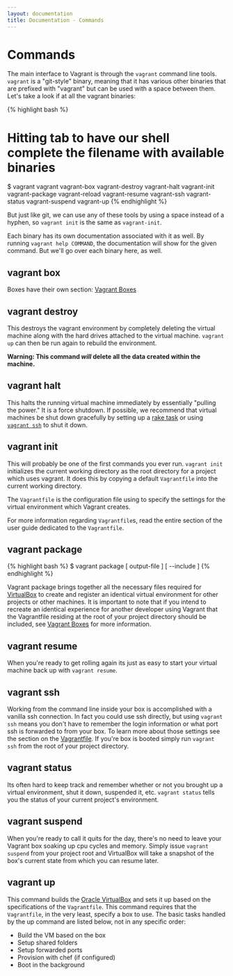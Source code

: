 ```yaml
---
layout: documentation
title: Documentation - Commands
---
```

# Commands

The main interface to Vagrant is through the `vagrant` command line tools. `vagrant`
is a "git-style" binary, meaning that it has various other binaries that are prefixed
with "vagrant" but can be used with a space between them. Let's take a look if at
all the vagrant binaries:

{% highlight bash %}
# Hitting tab to have our shell complete the filename with available binaries
$ vagrant
vagrant
vagrant-box
vagrant-destroy
vagrant-halt
vagrant-init
vagrant-package
vagrant-reload
vagrant-resume
vagrant-ssh
vagrant-status
vagrant-suspend
vagrant-up
{% endhighlight %}

But just like git, we can use any of these tools by using a space instead of a
hyphen, so `vagrant init` is the same as `vagrant-init`.

Each binary has its own documentation associated with it as well. By running
`vagrant help COMMAND`, the documentation will show for the given command.
But we'll go over each binary here, as well.

<a name="vagrant-box"> </a>
## vagrant box

Boxes have their own section: [Vagrant Boxes](/docs/boxes.html)

<a name="vagrant-destroy"> </a>
## vagrant destroy

This destroys the vagrant environment by completely deleting the virtual machine
along with the hard drives attached to the virtual machine. `vagrant up` can then
be run again to rebuild the environment.

**Warning: This command _will_ delete all the data created within the machine.**

<a name="vagrant-halt"> </a>
## vagrant halt

This halts the running virtual machine immediately by essentially "pulling the power."
It is a force shutdown. If possible, we recommend that virtual machines be shut down
gracefully by setting up a [rake task](/docs/rake.html) or using [`vagrant ssh`](#vagrant-ssh) to shut it down.

<a name="vagrant-init"> </a>
## vagrant init

This will probably be one of the first commands you ever run. `vagrant init` initializes
the current working directory as the root directory for a project which uses vagrant. It
does this by copying a default `Vagrantfile` into the current working directory.

The `Vagrantfile` is the configuration file using to specify the settings for the virtual
environment which Vagrant creates.

For more information regarding `Vagrantfile`s, read the entire section of the user
guide dedicated to the `Vagrantfile`.

<a name="vagrant-package"> </a>
## vagrant package

{% highlight bash %}
$ vagrant package [ output-file ] [ --include ]
{% endhighlight %}

Vagrant package brings together all the necessary files required for [VirtualBox](http://www.virtualbox.org) to create
and register an identical virtual environment for other projects or other machines. It is important to note
that if you intend to recreate an identical experience for another developer using Vagrant that the Vagrantfile
residing at the root of your project directory should be included, see [Vagrant Boxes](/docs/boxes.html#creating-a-box) for more information.

<a name="vagrant-resume"> </a>
## vagrant resume

When you're ready to get rolling again its just as easy to start your virtual machine back up with
`vagrant resume`.

<a name="vagrant-ssh"> </a>
## vagrant ssh

Working from the command line inside your box is accomplished with a vanilla ssh connection. In fact
you could use ssh directly, but using `vagrant ssh` means you don't have to remember the login information
or what port ssh is forwarded to from your box. To learn more about those settings see the section on the [Vagrantfile](/docs/vagrantfile.html).
If you're box is booted simply run `vagrant ssh` from the root of your project directory.

<a name="vagrant-status"> </a>
## vagrant status

Its often hard to keep track and remember whether or not you brought up a virtual environment, shut
it down, suspended it, etc. `vagrant status` tells you the status of your current project's environment.

<a name="vagrant-suspend"> </a>
## vagrant suspend

When you're ready to call it quits for the day, there's no need to leave your Vagrant box soaking
up cpu cycles and memory. Simply issue `vagrant suspend` from your project root and VirtualBox will
take a snapshot of the box's current state from which you can resume later.

<a name="vagrant-up"> </a>
## vagrant up

This command builds the [Oracle VirtualBox](http://www.virtualbox.org) and sets it up based
on the specifications of the `Vagrantfile`. This command requires that the `Vagrantfile`,
in the very least, specify a box to use. The basic tasks handled by the up command are
listed below, not in any specific order:

* Build the VM based on the box
* Setup shared folders
* Setup forwarded ports
* Provision with chef (if configured)
* Boot in the background



